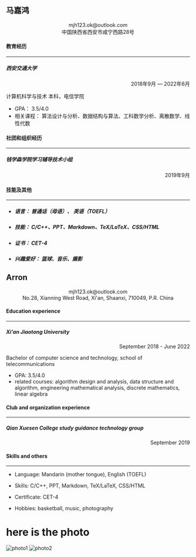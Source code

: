 ## 马嘉鸿

<center>mjh123.ok@outlook.com</center>

<center>中国陕西省西安市咸宁西路28号</center>



#### 教育经历

------

##### 西安交通大学	

<p align="right">2018年9月 — 2022年6月</p>

计算机科学与技术 本科，电信学院

- GPA： 3.5/4.0
- 相关课程： 算法设计与分析、数据结构与算法、工科数学分析、离散数学、线性代数



#### 社团和组织经历

------

##### 钱学森学院学习辅导技术小组

<p align="right">2019年9月</p>



#### 技能及其他

------

- ##### 语言： 普通话（母语）、 英语（TOEFL）

- ##### 技能： C/C++、PPT、Markdown、TeX/LaTeX、CSS/HTML

- ##### 证书： CET-4

- ##### 兴趣爱好： 篮球、音乐、摄影







## Arron

<center> mjh123.ok@outlook.com</center>

<center>No.28, Xianning West Road, Xi'an, Shaanxi, 710049, P.R. China</center>



#### Education experience

------

##### Xi'an Jiaotong University	

<p align="right">September 2018 - June 2022 </p>

Bachelor of computer science and technology, school of telecommunications

- GPA: 3.5/4.0
- related courses: algorithm design and analysis, data structure and algorithm, engineering mathematical analysis, discrete mathematics, linear algebra



#### Club and organization experience

------

##### Qian Xuesen College study guidance technology group

<p align="right"> September 2019 </p>



#### Skills and others

------

- Language: Mandarin (mother tongue), English (TOEFL)

- Skills: C/C++, PPT, Markdown, TeX/LaTeX, CSS/HTML

- Certificate: CET-4

- Hobbies: basketball, music, photography


# here is the photo
![photo1](http://b289.photo.store.qq.com/psb?/V11h9VpW03JkeT/g0xZ9gD.ZNS4n7cSdxIuDnGP4eHni21LxYFHCBw9enA!/m/dCEBAAAAAAAAnull&bo=YAMABmADAAYRBzA!&rf=photolist&t=5)
![photo2](http://b329.photo.store.qq.com/psb?/sa14V11h9VpW3rZjfU32eebeecbf851911f1ef996efaab76e05214V11b9H722Z7osc/URyxg6cZG.zQjvNTiMvH8wp406Kb5XB6Eo6EDNj0Lcc!/m/dEkBAAAAAAAAnull&bo=OASgBTgEoAURCT4!&rf=photolist&t=5)
